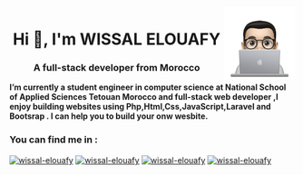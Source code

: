 <img src="https://github.com/Sefiane-Ouami/Sefiane-Ouami/blob/main/profile-img.png" align="right" width="25%"/>
<h1 align="center">Hi 👋, I'm WISSAL ELOUAFY</h1>
<h3 align="center">A full-stack developer from Morocco</h3>
<p align="left"><strong>I’m currently a student engineer in computer science at National School of Applied Sciences Tetouan Morocco
and full-stack web developer  ,I enjoy building websites using Php,Html,Css,JavaScript,Laravel and Bootsrap . I can help you to build your onw wesbite. </strong></p>
<h3 align="left">You can find me in : </h3>
<p align="left">
<a href="https://www.linkedin.com/in/wissal-el-ouafy-33b7841a0/" target="blank"><img align="center" src="https://raw.githubusercontent.com/rahuldkjain/github-profile-readme-generator/master/src/images/icons/Social/linked-in-alt.svg" alt="wissal-elouafy" height="30" width="40" /></a>
<a href="https://stackoverflow.com/users/19164565/wissal-el-ouafy" target="blank"><img align="center" src="https://raw.githubusercontent.com/rahuldkjain/github-profile-readme-generator/master/src/images/icons/Social/stack-overflow.svg" alt="wissal-elouafy" height="30" width="40" /></a>
<a href="https://www.facebook.com/wissalramada" target="blank"><img align="center" src="https://raw.githubusercontent.com/rahuldkjain/github-profile-readme-generator/master/src/images/icons/Social/facebook.svg" alt="wissal-elouafy" height="30" width="40" /></a>
<a href="https://www.instagram.com/wissal_el_ouafy/" target="blank"><img align="center" src="https://raw.githubusercontent.com/rahuldkjain/github-profile-readme-generator/master/src/images/icons/Social/instagram.svg" alt="wissal-elouafy" height="30" width="40" /></a>

</p>


